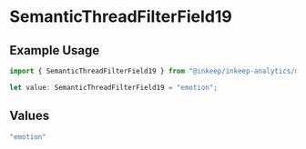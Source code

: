 # SemanticThreadFilterField19

## Example Usage

```typescript
import { SemanticThreadFilterField19 } from "@inkeep/inkeep-analytics/models/components";

let value: SemanticThreadFilterField19 = "emotion";
```

## Values

```typescript
"emotion"
```